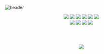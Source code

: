 ![header](https://capsule-render.vercel.app/api?type=transparent&color=auto&height=300&section=header&text=Hyejin%20Lee&fontSize=90&fontColor=37393d&desc=Frontend%20Developer&descAlign=64&descAlignY=63)

<div align="center">
<img src="https://img.shields.io/badge/HTML5-E34F26?style=flat-square&logo=HTML5&logoColor=FFFFFF"/>
<img src="https://img.shields.io/badge/CSS3-1572B6?style=flat-square&logo=CSS3&logoColor=FFFFFF"/>
<img src="https://img.shields.io/badge/JavaScript-F7DF1E?style=flat-square&logo=JavaScript&logoColor=000000"/>
<img src="https://img.shields.io/badge/React-61DAFB?style=flat-square&logo=React&logoColor=000000"/> 
<img src="https://img.shields.io/badge/Redux-764ABC?style=flat-square&logo=Redux&logoColor=FFFFFF"/> 
<img src="https://img.shields.io/badge/TypeScript-3178C6?style=flat-square&logo=TypeScript&logoColor=FFFFFF"/>
<br />
<img src="https://img.shields.io/badge/Node.js-339933?style=flat-square&logo=Node.js&logoColor=FFFFFF"/>
<img src="https://img.shields.io/badge/Styled Components-DB7093?style=flat-square&logo=styled-components&logoColor=FFFFFF"/> 
<img src="https://img.shields.io/badge/Git-F05032?style=flat-square&logo=Git&logoColor=FFFFFF"/> 
<img src="https://img.shields.io/badge/GitHub-181717?style=flat-square&logo=GitHub&logoColor=FFFFFF"/>
</div>

<br /><br />
<div align="center">
<img src="https://github-readme-stats.vercel.app/api?username=hxezin&theme=react">
</div>
